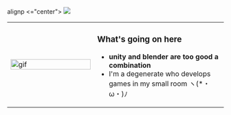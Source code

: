 <table>
  <tr>
    <td width="40%">
      <img src="https://media1.tenor.com/m/DOMYua_HNR4AAAAC/purediscordserver.gif" alt="gif" width="100%">
    </td>
    <td width="60%">
      <h3>What's going on here</h3>
      <ul>
        <li><strong>unity and blender are too good a combination</strong></li>
        <li>I'm a degenerate who develops games in my small room ヽ(*・ω・)ﾉ </li>
      </ul>
    </td>
    
  </tr>
  alignp <="center">
  <a href="https://skillicons.dev">
    <img src="https://skillicons.dev/icons?i=cs,unity,unreal,figma,ae,ps,blender" />
  </a>
</p>
  
</table>